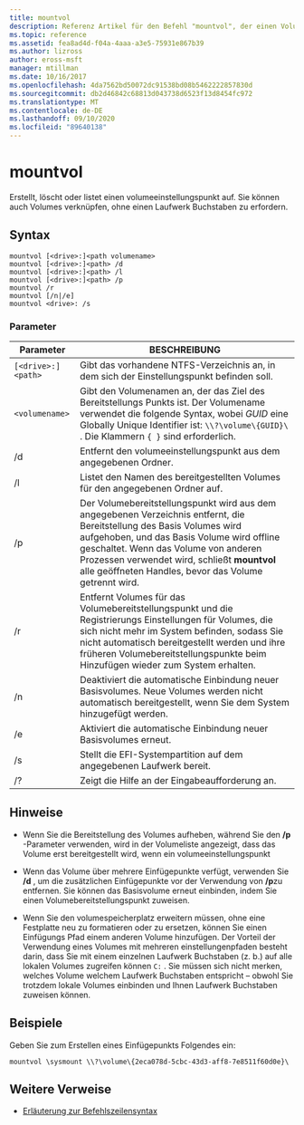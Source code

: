```yaml
---
title: mountvol
description: Referenz Artikel für den Befehl "mountvol", der einen Volumebereitstellungspunkt erstellt, löscht oder auflistet.
ms.topic: reference
ms.assetid: fea8ad4d-f04a-4aaa-a3e5-75931e867b39
ms.author: lizross
author: eross-msft
manager: mtillman
ms.date: 10/16/2017
ms.openlocfilehash: 4da7562bd50072dc91538bd08b5462222857830d
ms.sourcegitcommit: db2d46842c68813d043738d6523f13d8454fc972
ms.translationtype: MT
ms.contentlocale: de-DE
ms.lasthandoff: 09/10/2020
ms.locfileid: "89640138"
---
```

# <a name="mountvol"></a>mountvol

Erstellt, löscht oder listet einen volumeeinstellungspunkt auf. Sie können auch Volumes verknüpfen, ohne einen Laufwerk Buchstaben zu erfordern.

## <a name="syntax"></a>Syntax

```
mountvol [<drive>:]<path volumename>
mountvol [<drive>:]<path> /d
mountvol [<drive>:]<path> /l
mountvol [<drive>:]<path> /p
mountvol /r
mountvol [/n|/e]
mountvol <drive>: /s
```

### <a name="parameters"></a>Parameter

| Parameter | BESCHREIBUNG |
| --------- | ----------- |
| `[<drive>:]<path>` | Gibt das vorhandene NTFS-Verzeichnis an, in dem sich der Einstellungspunkt befinden soll. |
| `<volumename>` | Gibt den Volumenamen an, der das Ziel des Bereitstellungs Punkts ist. Der Volumename verwendet die folgende Syntax, wobei *GUID* eine Globally Unique Identifier ist: `\\?\volume\{GUID}\` . Die Klammern `{ }` sind erforderlich. |
| /d | Entfernt den volumeeinstellungspunkt aus dem angegebenen Ordner. |
| /l | Listet den Namen des bereitgestellten Volumes für den angegebenen Ordner auf. |
| /p | Der Volumebereitstellungspunkt wird aus dem angegebenen Verzeichnis entfernt, die Bereitstellung des Basis Volumes wird aufgehoben, und das Basis Volume wird offline geschaltet. Wenn das Volume von anderen Prozessen verwendet wird, schließt **mountvol** alle geöffneten Handles, bevor das Volume getrennt wird. |
| /r | Entfernt Volumes für das Volumebereitstellungspunkt und die Registrierungs Einstellungen für Volumes, die sich nicht mehr im System befinden, sodass Sie nicht automatisch bereitgestellt werden und ihre früheren Volumebereitstellungspunkte beim Hinzufügen wieder zum System erhalten. |
| /n | Deaktiviert die automatische Einbindung neuer Basisvolumes. Neue Volumes werden nicht automatisch bereitgestellt, wenn Sie dem System hinzugefügt werden. |
| /e | Aktiviert die automatische Einbindung neuer Basisvolumes erneut. |
| /s | Stellt die EFI-Systempartition auf dem angegebenen Laufwerk bereit. |
| /? | Zeigt die Hilfe an der Eingabeaufforderung an. |

## <a name="remarks"></a>Hinweise

- Wenn Sie die Bereitstellung des Volumes aufheben, während Sie den **/p** -Parameter verwenden, wird in der Volumeliste angezeigt, dass das Volume erst bereitgestellt wird, wenn ein volumeeinstellungspunkt

- Wenn das Volume über mehrere Einfügepunkte verfügt, verwenden Sie **/d** , um die zusätzlichen Einfügepunkte vor der Verwendung von **/p**zu entfernen. Sie können das Basisvolume erneut einbinden, indem Sie einen Volumebereitstellungspunkt zuweisen.

- Wenn Sie den volumespeicherplatz erweitern müssen, ohne eine Festplatte neu zu formatieren oder zu ersetzen, können Sie einen Einfügungs Pfad einem anderen Volume hinzufügen. Der Vorteil der Verwendung eines Volumes mit mehreren einstellungenpfaden besteht darin, dass Sie mit einem einzelnen Laufwerk Buchstaben (z. b.) auf alle lokalen Volumes zugreifen können `C:` . Sie müssen sich nicht merken, welches Volume welchem Laufwerk Buchstaben entspricht – obwohl Sie trotzdem lokale Volumes einbinden und Ihnen Laufwerk Buchstaben zuweisen können.

## <a name="examples"></a>Beispiele

Geben Sie zum Erstellen eines Einfügepunkts Folgendes ein:

```
mountvol \sysmount \\?\volume\{2eca078d-5cbc-43d3-aff8-7e8511f60d0e}\
```

## <a name="additional-references"></a>Weitere Verweise

- [Erläuterung zur Befehlszeilensyntax](command-line-syntax-key.md)
